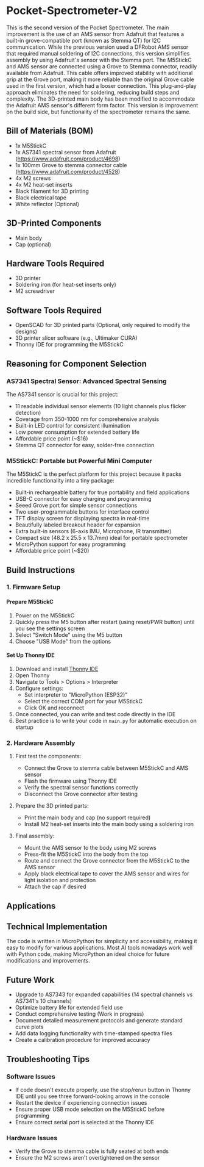 # Pocket-Spectrometer-V2

This is the second version of the Pocket Spectrometer. The main improvement is the use of an AMS sensor from Adafruit that features a built-in grove-compatible port (known as Stemma QT) for I2C communication. While the previous version used a DFRobot AMS sensor that required manual soldering of I2C connections, this version simplifies assembly by using Adafruit's sensor with the Stemma port. The M5StickC and AMS sensor are connected using a Grove to Stemma connector, readily available from Adafruit. This cable offers improved stability with additional grip at the Grove port, making it more reliable than the original Grove cable used in the first version, which had a looser connection. This plug-and-play approach eliminates the need for soldering, reducing build steps and complexity. The 3D-printed main body has been modified to accommodate the Adafruit AMS sensor's different form factor. This version is improvement on the build side, but functionality of the spectrometer remains the same. 

## Bill of Materials (BOM)

* 1x M5StickC  
* 1x AS7341 spectral sensor from Adafruit (https://www.adafruit.com/product/4698)
* 1x 100mm Grove to stemma connector cable (https://www.adafruit.com/product/4528)
* 4x M2 screws  
* 4x M2 heat-set inserts  
* Black filament for 3D printing  
* Black electrical tape
* White reflector (Optional)

## 3D-Printed Components

* Main body  
* Cap (optional)

## Hardware Tools Required

* 3D printer  
* Soldering iron (for heat-set inserts only)
* M2 screwdriver

## Software Tools Required

* OpenSCAD for 3D printed parts (Optional, only required to modify the designs)  
* 3D printer slicer software (e.g., Ultimaker CURA)  
* Thonny IDE for programming the M5StickC

## Reasoning for Component Selection

### AS7341 Spectral Sensor: Advanced Spectral Sensing

The AS7341 sensor is crucial for this project:

* 11 readable individual sensor elements (10 light channels plus flicker detection)  
* Coverage from 350-1000 nm for comprehensive analysis  
* Built-in LED control for consistent illumination  
* Low power consumption for extended battery life  
* Affordable price point (~$16)
* Stemma QT connector for easy, solder-free connection

### M5StickC: Portable but Powerful Mini Computer

The M5StickC is the perfect platform for this project because it packs incredible functionality into a tiny package:

- Built-in rechargeable battery for true portability and field applications  
- USB-C connector for easy charging and programming  
- Seeed Grove port for simple sensor connections  
- Two user-programmable buttons for interface control  
- TFT display screen for displaying spectra in real-time   
- Beautifully labeled breakout header for expansion  
- Extra built-in sensors (6-axis IMU, Microphone, IR transmitter)   
- Compact size (48.2 x 25.5 x 13.7mm) ideal for portable spectrometer  
- MicroPython support for easy programming  
- Affordable price point (~$20)

## Build Instructions

### 1. Firmware Setup

#### Prepare M5StickC

1. Power on the M5StickC  
2. Quickly press the M5 button after restart (using reset/PWR button) until you see the settings screen  
3. Select "Switch Mode" using the M5 button  
4. Choose "USB Mode" from the options

#### Set Up Thonny IDE

1. Download and install [Thonny IDE](https://thonny.org/)  
2. Open Thonny  
3. Navigate to Tools > Options > Interpreter  
4. Configure settings:  
   - Set interpreter to "MicroPython (ESP32)"  
   - Select the correct COM port for your M5StickC  
   - Click OK and reconnect  
5. Once connected, you can write and test code directly in the IDE  
6. Best practice is to write your code in `main.py` for automatic execution on startup

### 2. Hardware Assembly

1. First test the components:
   - Connect the Grove to stemma cable between M5StickC and AMS sensor
   - Flash the firmware using Thonny IDE
   - Verify the spectral sensor functions correctly
   - Disconnect the Grove connector after testing

2. Prepare the 3D printed parts:
   - Print the main body and cap (no support required)
   - Install M2 heat-set inserts into the main body using a soldering iron
   
3. Final assembly:
   - Mount the AMS sensor to the body using M2 screws
   - Press-fit the M5StickC into the body from the top
   - Route and connect the Grove connector from the M5StickC to the AMS sensor
   - Apply black electrical tape to cover the AMS sensor and wires for light isolation and protection
   - Attach the cap if desired

## Applications


## Technical Implementation

The code is written in MicroPython for simplicity and accessibility, making it easy to modify for various applications. Most AI tools nowadays work well with Python code, making MicroPython an ideal choice for future modifications and improvements.

## Future Work

* Upgrade to AS7343 for expanded capabilities (14 spectral channels vs AS7341's 10 channels)  
* Optimize battery life for extended field use  
* Conduct comprehensive testing (Work in progress)  
* Document detailed measurement protocols and generate standard curve plots  
* Add data logging functionality with time-stamped spectra files
* Create a calibration procedure for improved accuracy

## Troubleshooting Tips

### Software Issues

* If code doesn't execute properly, use the stop/rerun button in Thonny IDE until you see three forward-looking arrows in the console  
* Restart the device if experiencing connection issues  
* Ensure proper USB mode selection on the M5StickC before programming  
* Ensure correct serial port is selected at the Thonny IDE 


### Hardware Issues

* Verify the Grove to stemma cable is fully seated at both ends
* Ensure the M2 screws aren't overtightened on the sensor

